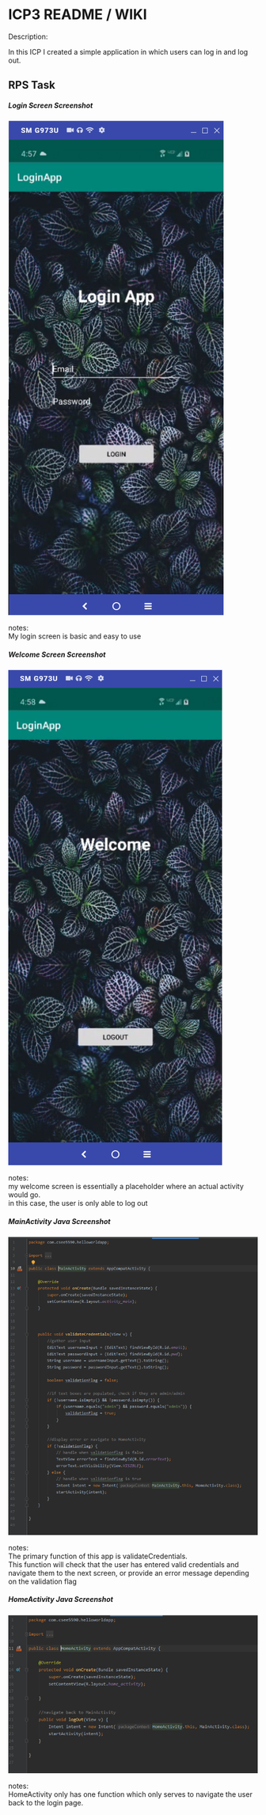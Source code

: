 # ICP3 README / WIKI

Description:

In this ICP I created a simple application in which users can log in and log out.

## RPS Task

##### Login Screen Screenshot

![login_output](wiki_screenshots/login_output.PNG)

notes: <br>
My login screen is basic and easy to use

##### Welcome Screen Screenshot

![welcome_output](wiki_screenshots/welcome_output.PNG)

notes: <br>
my welcome screen is essentially a placeholder where an actual activity would go. <br>
in this case, the user is only able to log out

##### MainActivity Java Screenshot

![mainactivity_java](wiki_screenshots/mainactivity_java.PNG)

notes: <br>
The primary function of this app is validateCredentials.<br>
This function will check that the user has entered valid credentials and navigate them to the next screen, or provide an error message depending on the validation flag


##### HomeActivity Java Screenshot

![homeactivity_java](wiki_screenshots/homeactivity_java.PNG)

notes: <br>
HomeActivity only has one function which only serves to navigate the user back to the login page.
